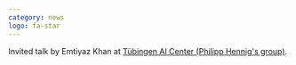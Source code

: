 ```yaml
---
category: news
logo: fa-star
---
```


Invited talk by Emtiyaz Khan at [Tübingen AI Center (Philipp Hennig's group)](https://talks.tuebingen.ai/talks/talk/id=1).
